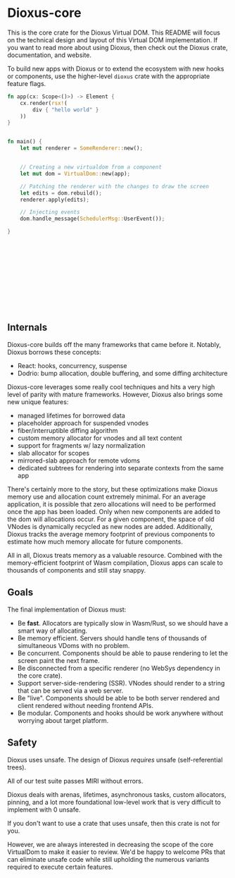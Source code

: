 # Dioxus-core

This is the core crate for the Dioxus Virtual DOM. This README will focus on the technical design and layout of this Virtual DOM implementation. If you want to read more about using Dioxus, then check out the Dioxus crate, documentation, and website.

To build new apps with Dioxus or to extend the ecosystem with new hooks or components, use the higher-level `dioxus` crate with the appropriate feature flags.


```rust
fn app(cx: Scope<()>) -> Element {
    cx.render(rsx!(
        div { "hello world" }
    ))
}


fn main() {
    let mut renderer = SomeRenderer::new();


    // Creating a new virtualdom from a component
    let mut dom = VirtualDom::new(app);

    // Patching the renderer with the changes to draw the screen
    let edits = dom.rebuild();
    renderer.apply(edits);

    // Injecting events
    dom.handle_message(SchedulerMsg::UserEvent());

}














```
## Internals

Dioxus-core builds off the many frameworks that came before it. Notably, Dioxus borrows these concepts:

- React: hooks, concurrency, suspense
- Dodrio: bump allocation, double buffering, and some diffing architecture

Dioxus-core leverages some really cool techniques and hits a very high level of parity with mature frameworks. However, Dioxus also brings some new unique features:

- managed lifetimes for borrowed data
- placeholder approach for suspended vnodes
- fiber/interruptible diffing algorithm
- custom memory allocator for vnodes and all text content
- support for fragments w/ lazy normalization
- slab allocator for scopes
- mirrored-slab approach for remote vdoms
- dedicated subtrees for rendering into separate contexts from the same app

There's certainly more to the story, but these optimizations make Dioxus memory use and allocation count extremely minimal. For an average application, it is possible that zero allocations will need to be performed once the app has been loaded. Only when new components are added to the dom will allocations occur. For a given component, the space of old VNodes is dynamically recycled as new nodes are added. Additionally, Dioxus tracks the average memory footprint of previous components to estimate how much memory allocate for future components.

All in all, Dioxus treats memory as a valuable resource. Combined with the memory-efficient footprint of Wasm compilation, Dioxus apps can scale to thousands of components and still stay snappy.

## Goals

The final implementation of Dioxus must:

- Be **fast**. Allocators are typically slow in Wasm/Rust, so we should have a smart way of allocating.
- Be memory efficient. Servers should handle tens of thousands of simultaneous VDoms with no problem.
- Be concurrent. Components should be able to pause rendering to let the screen paint the next frame.
- Be disconnected from a specific renderer (no WebSys dependency in the core crate).
- Support server-side-rendering (SSR). VNodes should render to a string that can be served via a web server.
- Be "live". Components should be able to be both server rendered and client rendered without needing frontend APIs.
- Be modular. Components and hooks should be work anywhere without worrying about target platform.


## Safety

Dioxus uses unsafe. The design of Dioxus *requires* unsafe (self-referential trees).

All of our test suite passes MIRI without errors.

Dioxus deals with arenas, lifetimes, asynchronous tasks, custom allocators, pinning, and a lot more foundational low-level work that is very difficult to implement with 0 unsafe.

If you don't want to use a crate that uses unsafe, then this crate is not for you.

However, we are always interested in decreasing the scope of the core VirtualDom to make it easier to review. We'd be happy to welcome PRs that can eliminate unsafe code while still upholding the numerous variants required to execute certain features.

